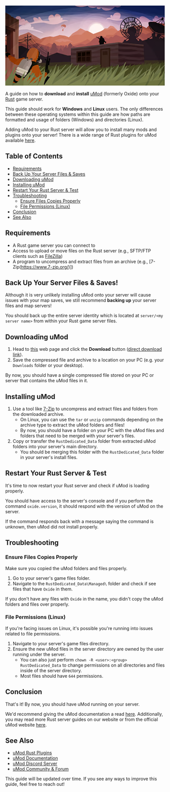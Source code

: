 <div align="center">

![banner](./images/banner.png)

</div>

A guide on how to **download** and **install** [uMod](https://umod.org/) (formerly Oxide) onto your [Rust](https://rust.facepunch.com/) game server.

This guide should work for **Windows** and **Linux** users. The only differences between these operating systems within this guide are how paths are formatted and usage of folders (Windows) and directories (Linux).

Adding uMod to your Rust server will allow you to install many mods and plugins onto your server! There is a wide range of Rust plugins for uMod available [here](https://umod.org/plugins?page=1&sort=title&sortdir=asc&categories=rust).

## Table of Contents
* [Requirements](#requirements)
* [Back Up Your Server Files & Saves](#back-up-your-server-files--saves)
* [Downloading uMod](#downloading-umod)
* [Installing uMod](#installing-umod)
* [Restart Your Rust Server & Test](#restart-your-rust-server--test)
* [Troubleshooting](#troubleshooting)
    * [Ensure Files Copies Properly](#ensure-files-copies-properly)
    * [File Permissions (Linux)](#file-permissions-linux)
* [Conclusion](#conclusion)
* [See Also](#see-also)

## Requirements
* A Rust game server you can connect to
* Access to upload or move files on the Rust server (e.g., SFTP/FTP clients such as [FileZilla](https://filezilla-project.org/))
* A program to uncompress and extract files from an archive (e.g., [7-Zip(https://www.7-zip.org/)])

## Back Up Your Server Files & Saves!
Although it is very unlikely installing uMod onto your server will cause issues with your map saves, we still recommend **backing up** your server files and map servers!

You should back up the entire server identity which is located at `server/<my server name>` from within your Rust game server files.

## Downloading uMod
1. Head to [this](https://umod.org/games/rust) web page and click the **Download** button ([direct download link](https://umod.org/games/rust/download?tag=public)).
2. Save the compressed file and archive to a location on your PC (e.g. your `Downloads` folder or your desktop).

By now, you should have a single compressed file stored on your PC or server that contains the uMod files in it.

## Installing uMod
1. Use a tool like [7-Zip](https://www.7-zip.org/) to uncompress and extract files and folders from the downloaded archive.
    * On Linux, you can use the `tar` or `unzip` commands depending on the archive type to extract the uMod folders and files!
    * By now, you should have a folder on your PC with the uMod files and folders that need to be merged with your server's files.
2. Copy or transfer the `RustDedicated_Data` folder from extracted uMod folders into your server's main directory.
    * You should be merging this folder with the `RustDedicated_Data` folder in your server's install files.

## Restart Your Rust Server & Test
It's time to now restart your Rust server and check if uMod is loading properly.

You should have access to the server's console and if you perform the command `oxide.version`, it should respond with the version of uMod on the server.

If the command responds back with a message saying the command is unknown, then uMod did not install properly.

## Troubleshooting
### Ensure Files Copies Properly
Make sure you copied the uMod folders and files properly.

1. Go to your server's game files folder.
2. Navigate to the `RustDedicated_Data\Managed\` folder and check if see files that have `Oxide` in them.

If you don't have any files with `Oxide` in the name, you didn't copy the uMod folders and files over properly.

### File Permissions (Linux)
If you're facing issues on Linux, it's possible you're running into issues related to file permissions.

1. Navigate to your server's game files directory.
2. Ensure the new uMod files in the server directory are owned by the user running under the server.
    * You can also just perform `chown -R <user>:<group> RustDedicated_Data` to change permissions on all directories and files inside of the server directory.
    * Most files should have `644` permissions.

## Conclusion
That's it! By now, you should have uMod running on your server.

We'd recommend giving the uMod documentation a read [here](https://umod.org/documentation). Additionally, you may read more Rust server guides on our website or from the official uMod website [here](https://umod.org/guides).

## See Also
* [uMod Rust Plugins](https://umod.org/plugins?page=1&sort=title&sortdir=asc&categories=rust)
* [uMod Documentation](https://umod.org/documentation)
* [uMod Discord Server](https://discord.gg/HdhSD8aBXD)
* [uMod Community & Forum](https://umod.org/community)

This guide will be updated over time. If you see any ways to improve this guide, feel free to reach out!